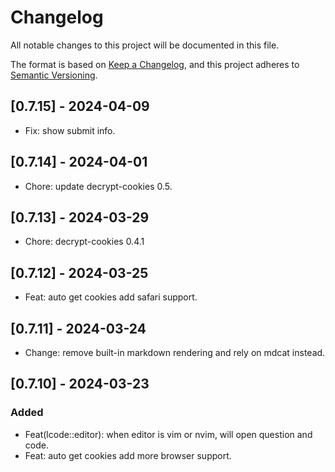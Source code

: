 # Changelog

All notable changes to this project will be documented in this file.

The format is based on [Keep a Changelog](https://keepachangelog.com/en/1.1.0/),
and this project adheres to [Semantic Versioning](https://semver.org/spec/v2.0.0.html).

## [0.7.15] - 2024-04-09

- Fix: show submit info.

## [0.7.14] - 2024-04-01

- Chore: update decrypt-cookies 0.5.

## [0.7.13] - 2024-03-29

- Chore: decrypt-cookies 0.4.1

## [0.7.12] - 2024-03-25

- Feat: auto get cookies add safari support.

## [0.7.11] - 2024-03-24

- Change: remove built-in markdown rendering and rely on mdcat instead.

## [0.7.10] - 2024-03-23

### Added

- Feat(lcode::editor): when editor is vim or nvim, will open question and code.
- Feat: auto get cookies add more browser support.
